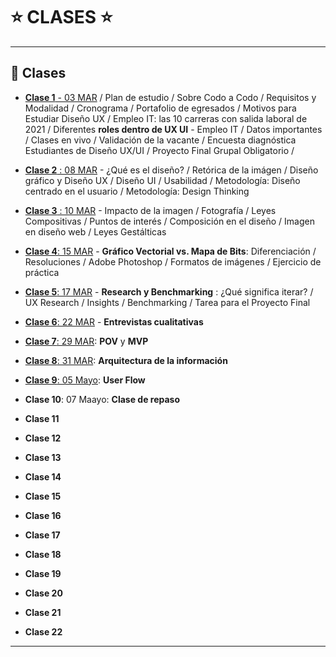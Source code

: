 # :star: CLASES :star:

---

## :book: Clases

- [**Clase 1** - 03 MAR](https://github.com/eugenia1984/DisenoUX-UI/blob/main/cac_ux_ui/clases/clase01.md) / Plan de estudio / Sobre Codo a Codo / Requisitos y Modalidad / Cronograma / Portafolio de egresados / Motivos para Estudiar Diseño UX / Empleo IT: las 10 carreras con salida laboral de 2021 / Diferentes **roles dentro de UX UI** - Empleo IT / Datos importantes / Clases en vivo / Validación de la vacante / Encuesta diagnóstica Estudiantes de Diseño UX/UI / Proyecto Final Grupal Obligatorio /

- [**Clase 2** : 08 MAR](https://github.com/eugenia1984/DisenoUX-UI/blob/main/cac_ux_ui/clases/clase02.md) - ¿Qué es el diseño? / Retórica de la imágen /  Diseño gráfico y Diseño UX /  Diseño UI /  Usabilidad /  Metodología: Diseño centrado en el usuario /  Metodología: Design Thinking

- [**Clase 3** : 10 MAR](https://github.com/eugenia1984/DisenoUX-UI/blob/main/cac_ux_ui/clases/clase03.md) - Impacto de la imagen /  Fotografía /  Leyes Compositivas /  Puntos de interés /  Composición en el diseño /  Imagen en diseño web /  Leyes Gestálticas

- [**Clase 4**: 15 MAR](https://github.com/eugenia1984/DisenoUX-UI/blob/main/cac_ux_ui/clases/clase04.md) - **Gráfico Vectorial vs. Mapa de Bits**: Diferenciación / Resoluciones /  Adobe Photoshop /  Formatos de imágenes /  Ejercicio de práctica

- [**Clase 5**: 17 MAR](https://github.com/eugenia1984/DisenoUX-UI/blob/main/cac_ux_ui/clases/clase05.md) - **Research y Benchmarking** : ¿Qué significa iterar? /  UX Research /  Insights /  Benchmarking /  Tarea para el Proyecto Final

- [**Clase 6**: 22 MAR](https://github.com/eugenia1984/DisenoUX-UI/blob/main/cac_ux_ui/clases/clase06.md) - **Entrevistas cualitativas**

- [**Clase 7**: 29 MAR](https://github.com/eugenia1984/DisenoUX-UI/blob/main/cac_ux_ui/clases/clase07.md): **POV** y **MVP**

- [**Clase 8**: 31 MAR](https://github.com/eugenia1984/DisenoUX-UI/blob/main/cac_ux_ui/clases/clase08.md): **Arquitectura de la información**

- [**Clase 9**: 05 Mayo](https://github.com/eugenia1984/DisenoUX-UI/blob/main/cac_ux_ui/clases/clase09.md): **User Flow**

- **Clase 10**:  07 Maayo: **Clase de repaso**

- **Clase 11**

- **Clase 12**

- **Clase 13**

- **Clase 14**

- **Clase 15**

- **Clase 16**

- **Clase 17**

- **Clase 18**

- **Clase 19**

- **Clase 20**

- **Clase 21**

- **Clase 22**

---
